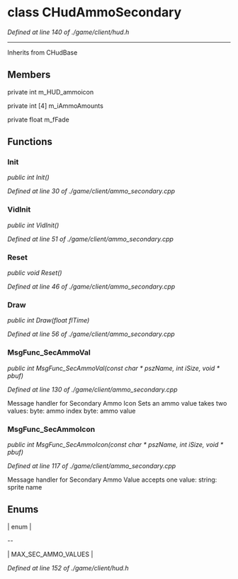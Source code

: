 # class CHudAmmoSecondary

*Defined at line 140 of ./game/client/hud.h*

-----------------------------------------------------



Inherits from CHudBase



## Members

private int m_HUD_ammoicon

private int [4] m_iAmmoAmounts

private float m_fFade



## Functions

### Init

*public int Init()*

*Defined at line 30 of ./game/client/ammo_secondary.cpp*

### VidInit

*public int VidInit()*

*Defined at line 51 of ./game/client/ammo_secondary.cpp*

### Reset

*public void Reset()*

*Defined at line 46 of ./game/client/ammo_secondary.cpp*

### Draw

*public int Draw(float flTime)*

*Defined at line 56 of ./game/client/ammo_secondary.cpp*

### MsgFunc_SecAmmoVal

*public int MsgFunc_SecAmmoVal(const char * pszName, int iSize, void * pbuf)*

*Defined at line 130 of ./game/client/ammo_secondary.cpp*

 Message handler for Secondary Ammo Icon Sets an ammo value takes two values:		byte:  ammo index		byte:  ammo value

### MsgFunc_SecAmmoIcon

*public int MsgFunc_SecAmmoIcon(const char * pszName, int iSize, void * pbuf)*

*Defined at line 117 of ./game/client/ammo_secondary.cpp*

 Message handler for Secondary Ammo Value accepts one value:		string:  sprite name



## Enums

| enum  |

--

| MAX_SEC_AMMO_VALUES |


*Defined at line 152 of ./game/client/hud.h*



